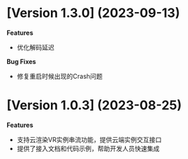 # [Version 1.3.0] (2023-09-13)
**Features**

- 优化解码延迟

**Bug Fixes**

- 修复重启时候出现的Crash问题

# [Version 1.0.3] (2023-08-25)
**Features**

- 支持云渲染VR实例串流功能，提供云端实例交互接口
- 提供了接入文档和代码示例，帮助开发人员快速集成